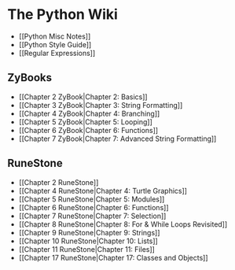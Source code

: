 # The Python Wiki
- [[Python Misc Notes]]
- [[Python Style Guide]]
- [[Regular Expressions]]
## ZyBooks
- [[Chapter 2 ZyBook|Chapter 2: Basics]]
- [[Chapter 3 ZyBook|Chapter 3: String Formatting]]
- [[Chapter 4 ZyBook|Chapter 4: Branching]]
- [[Chapter 5 ZyBook|Chapter 5: Looping]]
- [[Chapter 6 ZyBook|Chapter 6: Functions]]
- [[Chapter 7 ZyBook|Chapter 7: Advanced String Formatting]]

## RuneStone
- [[Chapter 2 RuneStone]]
- [[Chapter 4 RuneStone|Chapter 4: Turtle Graphics]]
- [[Chapter 5 RuneStone|Chapter 5: Modules]]
- [[Chapter 6 RuneStone|Chapter 6: Functions]]
- [[Chapter 7 RuneStone|Chapter 7: Selection]]
- [[Chapter 8 RuneStone|Chapter 8: For & While Loops Revisited]]
- [[Chapter 9 RuneStone|Chapter 9: Strings]]
- [[Chapter 10 RuneStone|Chapter 10: Lists]]
- [[Chapter 11 RuneStone|Chapter 11: Files]]
- [[Chapter 17 RuneStone|Chapter 17: Classes and Objects]]